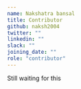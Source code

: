 ```yaml
---
name: Nakshatra bansal
title: Contributor
github: naksh2004
twitter: ""
linkedin: ""
slack: ""
joining_date: ""
role: "contributor"
---
```


Still waiting for this
